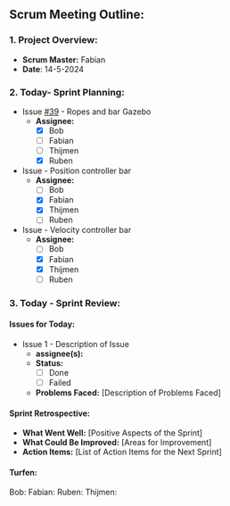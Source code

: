 ## Scrum Meeting Outline:

### 1. Project Overview:

- **Scrum Master:** Fabian
- **Date**: 14-5-2024
### 2. Today- Sprint Planning:

- Issue [#39](https://github.com/FabianDumitrascu/DroneDelivery/issues/39) - Ropes and bar Gazebo
  - **Assignee:** 
    - [x] Bob
    - [ ] Fabian
    - [ ] Thijmen
    - [x] Ruben

- Issue  - Position controller bar
  - **Assignee:** 
    - [ ] Bob
    - [x] Fabian
    - [x] Thijmen
    - [ ] Ruben

- Issue  - Velocity controller bar
  - **Assignee:** 
    - [ ] Bob
    - [x] Fabian
    - [x] Thijmen
    - [ ] Ruben

### 3. Today - Sprint Review:

#### Issues for Today:
- Issue 1 - Description of Issue
  - **assignee(s):**
  - **Status:** 
    - [ ] Done
    - [ ] Failed
  - **Problems Faced:** [Description of Problems Faced]

#### Sprint Retrospective:

- **What Went Well:** [Positive Aspects of the Sprint]
- **What Could Be Improved:** [Areas for Improvement]
- **Action Items:** [List of Action Items for the Next Sprint]

#### Turfen:
Bob:
Fabian: 
Ruben:
Thijmen:
